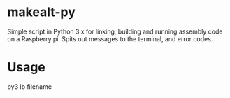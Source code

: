 # makealt-py

Simple script in Python 3.x for linking, building and running assembly code on a Raspberry pi.
Spits out messages to the terminal, and error codes. 

# Usage

py3 lb filename
